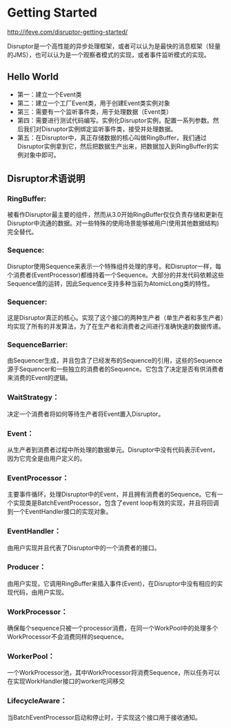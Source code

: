 # Getting Started

http://ifeve.com/disruptor-getting-started/

Disruptor是一个高性能的异步处理框架，或者可以认为是最快的消息框架（轻量的JMS），也可以认为是一个观察者模式的实现，或者事件监听模式的实现。 

## Hello World

* 第一：建立一个Event类
* 第二：建立一个工厂Event类，用于创建Event类实例对象
* 第三：需要有一个监听事件类，用于处理数据（Event类）
* 第四：需要进行测试代码编写。实例化Disruptor实例，配置一系列参数。然后我们对Disruptor实例绑定监听事件类，接受并处理数据。
* 第五：在Disruptor中，真正存储数据的核心叫做RingBuffer，我们通过Disruptor实例拿到它，然后把数据生产出来，把数据加入到RingBuffer的实例对象中即可。

## Disruptor术语说明

### RingBuffer: 

被看作Disruptor最主要的组件，然而从3.0开始RingBuffer仅仅负责存储和更新在Disruptor中流通的数据。对一些特殊的使用场景能够被用户(使用其他数据结构)完全替代。

### Sequence: 

Disruptor使用Sequence来表示一个特殊组件处理的序号。和Disruptor一样，每个消费者(EventProcessor)都维持着一个Sequence。大部分的并发代码依赖这些Sequence值的运转，因此Sequence支持多种当前为AtomicLong类的特性。

### Sequencer: 

这是Disruptor真正的核心。实现了这个接口的两种生产者（单生产者和多生产者）均实现了所有的并发算法，为了在生产者和消费者之间进行准确快速的数据传递。

### SequenceBarrier: 

由Sequencer生成，并且包含了已经发布的Sequence的引用，这些的Sequence源于Sequencer和一些独立的消费者的Sequence。它包含了决定是否有供消费者来消费的Event的逻辑。

### WaitStrategy：

决定一个消费者将如何等待生产者将Event置入Disruptor。

### Event：

从生产者到消费者过程中所处理的数据单元。Disruptor中没有代码表示Event，因为它完全是由用户定义的。

### EventProcessor：

主要事件循环，处理Disruptor中的Event，并且拥有消费者的Sequence。它有一个实现类是BatchEventProcessor，包含了event loop有效的实现，并且将回调到一个EventHandler接口的实现对象。

### EventHandler：

由用户实现并且代表了Disruptor中的一个消费者的接口。

### Producer：

由用户实现，它调用RingBuffer来插入事件(Event)，在Disruptor中没有相应的实现代码，由用户实现。

### WorkProcessor：

确保每个sequence只被一个processor消费，在同一个WorkPool中的处理多个WorkProcessor不会消费同样的sequence。

### WorkerPool：

一个WorkProcessor池，其中WorkProcessor将消费Sequence，所以任务可以在实现WorkHandler接口的worker吃间移交

### LifecycleAware：

当BatchEventProcessor启动和停止时，于实现这个接口用于接收通知。
